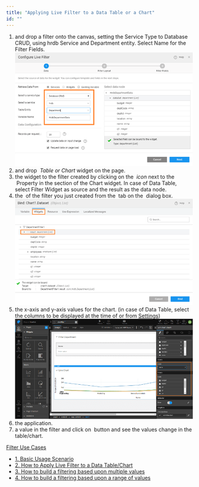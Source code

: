 ```yaml
---
title: "Applying Live Filter to a Data Table or a Chart"
id: ""
---
```


1. and drop a filter onto the canvas, setting the Service Type to Database CRUD, using hrdb Service and Department entity. Select Name for the Filter Fields. [![](../assets/lftr_apply_1.png)](../assets/lftr_apply_1.png)
2. and drop  _Table or Chart_ widget on the page.
3. the widget to the filter created by clicking on the  _icon_ next to the  Property in the section of the Chart widget. In case of Data Table, select Filter Widget as source and the result as the data node.
4. the  of the filter you just created from the  tab on the  dialog box. [![](../assets/lftr_apply_bind.png)](../assets/lftr_apply_bind.png)
5. the x-axis and y-axis values for the chart. (in case of Data Table, select the columns to be displayed at the time of [](/learn/app-development/widgets/datalive/datatable/data-table-basic-usage/)or from [Settings](/learn/app-development/widgets/datalive/datatable/field-configuration/)) [![](../assets/lftr_apply_chart.png)](../assets/lftr_apply_chart.png)
6. the application.
7. a value in the filter and click on  button and see the values change in the table/chart.

[Filter Use Cases](/learn/app-development/widgets/datalive/livefilter/livefilter-use-cases/)

- [1\. Basic Usage Scenario](/learn/app-development/widgets/datalive/livefilter/live-filter-basic-usage/)
- [2\. How to Apply Live Filter to a Data Table/Chart](/learn/how-tos/live-filter-applying/)
- [3\. How to build a filtering based upon multiple values](/learn/how-tos/live-filter-multiple-values/)
- [4\. How to build a filtering based upon a range of values](/learn/how-tos/live-filter-range-filter/)
